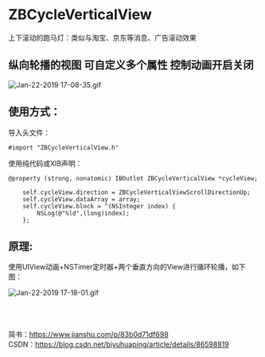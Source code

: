 # ZBCycleVerticalView
上下滚动的跑马灯：类似与淘宝、京东等消息、广告滚动效果

## 纵向轮播的视图 可自定义多个属性 控制动画开启关闭
![Jan-22-2019 17-08-35.gif](https://upload-images.jianshu.io/upload_images/5132421-2ae4b63674b02cc4.gif?imageMogr2/auto-orient/strip)


## 使用方式：

导入头文件：
```
#import "ZBCycleVerticalView.h"
```

使用纯代码或XIB声明：
```
@property (strong, nonatomic) IBOutlet ZBCycleVerticalView *cycleView;
```

```
    self.cycleView.direction = ZBCycleVerticalViewScrollDirectionUp;
    self.cycleView.dataArray = array;
    self.cycleView.block = ^(NSInteger index) {
        NSLog(@"%ld",(long)index);
    };
```

## 原理:
使用UIView动画+NSTimer定时器+两个垂直方向的View进行循环轮播，如下图：


![Jan-22-2019 17-18-01.gif](https://upload-images.jianshu.io/upload_images/5132421-9fc3fb1d2c8de0d5.gif?imageMogr2/auto-orient/strip%7CimageView2/2/w/384/format/webp)

<br><br><br>
简书：https://www.jianshu.com/p/83b0d71df698 <br>
CSDN：https://blog.csdn.net/biyuhuaping/article/details/86598819
